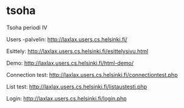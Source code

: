 tsoha
=====

Tsoha periodi IV

Users -palvelin:
http://laxlax.users.cs.helsinki.fi/

Esittely:
http://laxlax.users.cs.helsinki.fi/esittelysivu.html

Demo:
http://laxlax.users.cs.helsinki.fi/html-demo/

Connection test:
http://laxlax.users.cs.helsinki.fi/connectiontest.php

List test:
http://laxlax.users.cs.helsinki.fi/listaustesti.php

Login:
http://laxlax.users.cs.helsinki.fi/login.php
